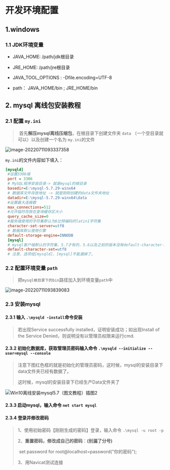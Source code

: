 # 开发环境配置

## 1.windows

### 1.1 **JDK**环境变量

- JAVA_HOME:  /path/jdk根目录
- JRE_HOME:  /path/jre根目录
- JAVA_TOOL_OPTIONS : -Dfile.encoding=UTF-8

- path：  JAVA_HOME/bin ; JRE_HOME/bin



## 2. mysql 离线包安装教程

### 2.1 配置 `my.ini`

> ​	首先**解压mysql离线压缩包**，在根目录下创建文件夹 `data` （一个空目录就可以）以及创建一个名为 `my.ini`的文件

![image-20220711093337358](https://s2.loli.net/2022/07/11/uaHmvwgiMpSePlb.png)

`my.ini`的文件内容如下填入：

```ini
[mysqld]
 #设置3306端
 port = 3306
 # MySQL程序安装目录-> 就是mysql的根目录
 basedir=E:\mysql-5.7.29-winx64
 # 数据库文件存放地址 -> 就是刚刚创建的data文件夹地址
 datadir=E:\mysql-5.7.29-winx64\data 
 #设置最大连接数
 max_connections=512
 #允许临时存放在查询缓存区大小
 query_cache_size=0
 #服务端使用的字符集默认为8比特编码的latin1字符集
 character-set-server=utf8
 # 数据库默认使用引擎
 default-storage-engine=INNODB
 [mysql]
 # mysql客户端默认的字符集，5.7才有的，5.6以及之前的版本没有default-character-set属性
 default-character-set=utf8
 # 注意，选项组[mysqld]、[mysql]不能漏掉了。
```

### 2.2 配置环境变量 `path`

> 把`mysql根目录下的bin`路径加入到环境变量`path`中

![image-20220711093839083](https://s2.loli.net/2022/07/11/e2n6Ygs5Qwr89bH.png)

### 2.3 安装mysql

#### 2.3.1 输入 `.\mysqld -install`命令安装

> 若出现Service successfully installed，证明安装成功；如出现Install of the Service Denied，则说明没有以管理员权限来运行cmd.

#### 2.3.2 初始化数据库，获取管理员密码输入命令 `.\mysqld --initialize --user=mysql --console`

> 注意下图红色框的就是初始化的管理员密码，这时候，mysql的安装目录下data文件夹已经有数据了。
>
> 这时候，mysql的安装目录下已经生产Data文件夹了

![Win10离线安装mysql5.7（图文教程）插图2](https://s2.loli.net/2022/07/11/CXUcwfTeuzqbrO1.png)

#### 2.3.3 启动mysql，输入命令 `net start mysql`

#### 2.3.4 登录并修改密码

> 1、使用初始密码【刚刚生成的密码】登录，输入命令 `.\mysql -u root -p` 
>
> 2、**重置密码，修改成自己的密码**：**(别漏了分号)**
>
> ​		set password for root@localhost=password("你的密码");
>
> 3、用Navicat测试连接
